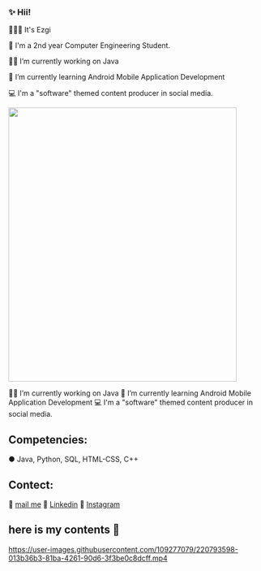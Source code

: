 ###  ✨ Hii!



 🙋🏻‍♀️ It's Ezgi 
 
 
 
 
 💜 I'm a 2nd year Computer Engineering Student. 
 
 
 💅🏻 I’m currently working on Java 
 
 
 🍓 I’m currently learning Android Mobile Application Development
 
 
 💻 I'm a "software" themed content producer in social media.

 
 
 
 
 <img src="https://user-images.githubusercontent.com/109277079/220794812-d1e285be-461c-41d2-983b-a59729b790f4.jpg" width="450" height="540">


 💅🏻 I’m currently working on Java 
 🍓 I’m currently learning Android Mobile Application Development
 💻 I'm a "software" themed content producer in social media.
 
 
 ## Competencies:
 ● Java, Python, SQL, HTML-CSS, C++ 

 ## Contect:
 📩 [mail me](karahanezgi64@gmail.com)
 💎 [Linkedin](https://www.linkedin.com/in/ezgikrhnn/)
 📸 [Instagram](https://www.instagram.com/codewbnezgirl/)
 
 
 
 ## here is my contents 🤍
 
 

https://user-images.githubusercontent.com/109277079/220793598-013b36b3-81ba-4261-90d6-3f3be0c8dcff.mp4


 
 
 
 

 

